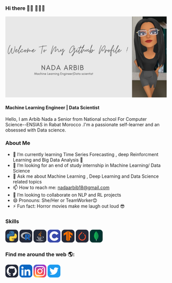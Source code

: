 ### Hi there  👋🏾 👩🏾‍💻

![Machine Learning Engineer | Data Scientist](https://github.com/na-da191/na-da191/blob/main/Welcome%20To%20My%20Github%20Profile%20!%20(1).png?raw=true)

#### Machine Learning Engineer | Data Scientist
Hello, I am Arbib Nada  a Senior from National school For Computer Science--ENSIAS in Rabat Morocco .I'm a  passionate self-learner  and an obsessed with Data science.

### About Me 
- 🌱 I’m currently learning  Time Series Forecasting , deep Reinforcment Learning and Big Data Analysis 🥰
- 🤔 I’m looking for an end of study internship in Machine Learning/ Data Science
- 💬 Ask me about Machine Learning , Deep Learning  and Data Science related topics
- 📫 How to reach me: nadaarbib18@gmail.com
- 👯 I’m looking to collaborate on NLP and RL projects 
- 😄 Pronouns: She/Her or TeamWorker😊
- ⚡ Fun fact: Horror movies make me laugh out loud 😎

### Skills
<img src='https://raw.githubusercontent.com/na-da191/na-da191/24222eac8802ed0bb08fc4a27f4543a6f2d8941b/Python-Dark.svg' alt='python' height='40'> <img src='https://raw.githubusercontent.com/na-da191/na-da191/24222eac8802ed0bb08fc4a27f4543a6f2d8941b/R-Dark.svg' alt='R' height='40'> <img src='https://raw.githubusercontent.com/na-da191/na-da191/24222eac8802ed0bb08fc4a27f4543a6f2d8941b/Java-Dark.svg' alt='Java' height='40'> <img src='https://raw.githubusercontent.com/na-da191/na-da191/b648df3eebaebddf5396039ee7e01acb682e3544/C.svg' alt='C' height='40'> <img src='https://raw.githubusercontent.com/na-da191/na-da191/def702d4611f38544469e7cda923f5ed6d572d43/TensorFlow-Dark.svg' alt='tensorFlow' height='40'> <img src='https://raw.githubusercontent.com/na-da191/na-da191/def702d4611f38544469e7cda923f5ed6d572d43/PyTorch-Dark.svg' alt='Pytorch' height='40'> <img src='https://raw.githubusercontent.com/na-da191/na-da191/def702d4611f38544469e7cda923f5ed6d572d43/MongoDB.svg' alt='MongoDb' height='40'>

### Find me around the web 🌎:
[<img src='https://raw.githubusercontent.com/na-da191/na-da191/3a051ce8494fba54330c1fde425b6bda91c20476/Github-Dark.svg' alt='github' height='40'>](https://github.com/na-da191)  [<img src='https://raw.githubusercontent.com/na-da191/na-da191/3a051ce8494fba54330c1fde425b6bda91c20476/LinkedIn.svg' alt='linkedin' height='40'>](https://www.linkedin.com/in/nada-arbib-1002741b8//)  [<img src='https://raw.githubusercontent.com/na-da191/na-da191/02064a783b291cdf4477b4c30ef86a14c5c23812/Instagram.svg' alt='instagram' height='40'>](https://www.instagram.com/nadaarbib/)  [<img src='https://raw.githubusercontent.com/na-da191/na-da191/3a051ce8494fba54330c1fde425b6bda91c20476/Twitter.svg' alt='twitter' height='40'>](https://twitter.com/NadaArbib)  


